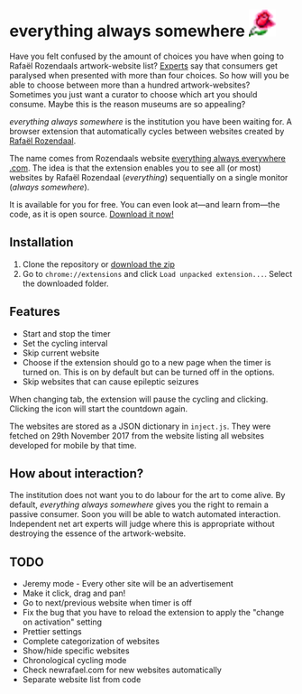 # everything always somewhere ![rose](icons/rose48.png)

Have you felt confused by the amount of choices you have when going to Rafaël Rozendaals artwork-website list? [Experts](http://goodpointpodcast.com/) say that consumers get paralysed when presented with more than four choices. So how will you be able to choose between more than a hundred artwork-websites? Sometimes you just want a curator to choose which art you should consume. Maybe this is the reason museums are so appealing?

_everything always somewhere_ is the institution you have been waiting for. A browser extension that automatically cycles between websites created by [Rafaël Rozendaal](http://www.newrafael.com).

The name comes from Rozendaals website [everything always everywhere .com](http://www.everythingalwayseverywhere.com). The idea is that the extension enables you to see all (or most) websites by Rafaël Rozendaal (_everything_) sequentially on a single monitor (_always somewhere_).

It is available for you for free. You can even look at—and learn from—the code, as it is open source. [Download it now!](https://github.com/eraxeg/everything-always-somewhere/archive/master.zip)

## Installation

1. Clone the repository or [download the zip](https://github.com/eraxeg/everything-always-somewhere/archive/master.zip)
2. Go to `chrome://extensions` and click `Load unpacked extension...`. Select the downloaded folder.

## Features

- Start and stop the timer
- Set the cycling interval
- Skip current website
- Choose if the extension should go to a new page when the timer is turned on. This is on by default but can be turned off in the options.
- Skip websites that can cause epileptic seizures

When changing tab, the extension will pause the cycling and clicking. Clicking the icon will start the countdown again.

The websites are stored as a JSON dictionary in `inject.js`. They were fetched on 29th November 2017 from the website listing all websites developed for mobile by that time.

## How about interaction?

The institution does not want you to do labour for the art to come alive. By default, _everything always somewhere_ gives you the right to remain a passive consumer. Soon you will be able to watch automated interaction. Independent net art experts will judge where this is appropriate without destroying the essence of the artwork-website.

## TODO

- Jeremy mode - Every other site will be an advertisement
- Make it click, drag and pan!
- Go to next/previous website when timer is off
- Fix the bug that you have to reload the extension to apply the "change on activation" setting
- Prettier settings
- Complete categorization of websites
- Show/hide specific websites
- Chronological cycling mode
- Check newrafael.com for new websites automatically
- Separate website list from code
